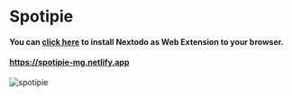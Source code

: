 # Spotipie
#### You can [click here](https://github.com/mehmetguduk/Nextodo/tree/master/Nextodo%20as%20Web%20Extension) to install Nextodo as Web Extension to your browser.
#### https://spotipie-mg.netlify.app
![spotipie](https://user-images.githubusercontent.com/85064536/172338826-6c0673a6-8004-4c23-8884-fe7f3402e77e.jpg)
